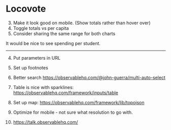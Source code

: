 # Locovote

3. Make it look good on mobile. (Show totals rather than hover over)
2. Toggle totals vs per capita
3. Consider sharing the same range for both charts


It would be nice to see spending per student.

---

4. Put parameters in URL
5. Set up footnotes

9. Better search https://observablehq.com/@john-guerra/multi-auto-select
4. Table is nice with sparklines: https://observablehq.com/framework/inputs/table

5. Set up map: https://observablehq.com/framework/lib/topojson
6. Optimize for mobile - not sure what resolution to go with.
10. https://talk.observablehq.com/